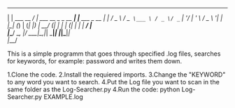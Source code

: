  _                ____                      _               
| |    ___   __ _/ ___|  ___  __ _ _ __ ___| |__   ___ _ __ 
| |   / _ \ / _` \___ \ / _ \/ _` | '__/ __| '_ \ / _ \ '__|
| |__| (_) | (_| |___) |  __/ (_| | | | (__| | | |  __/ |   
|_____\___/ \__, |____/ \___|\__,_|_|  \___|_| |_|\___|_|   
            |___/                                           
            
This is a simple programm that goes through specified .log files, searches for keywords, for example: password and writes them down.

1.Clone the code.
2.Install the requiered imports.
3.Change the "KEYWORD" to any word you want to search.
4.Put the Log file you want to scan in the same folder as the Log-Searcher.py
4.Run the code: python Log-Searcher.py EXAMPLE.log
